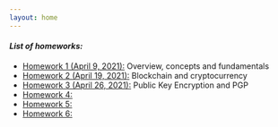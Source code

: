 ```yaml
---
layout: home
---
```

#### *List of homeworks:*
- [Homework 1 (April 9, 2021):](h1.markdown) Overview, concepts and fundamentals
- [Homework 2 (April 19, 2021):](h2.markdown) Blockchain and cryptocurrency
- [Homework 3 (April 26, 2021):](h3.markdown) Public Key Encryption and PGP
- [Homework 4:](h4.markdown) 
- [Homework 5:](h5.markdown) 
- [Homework 6:](h6.markdown) 